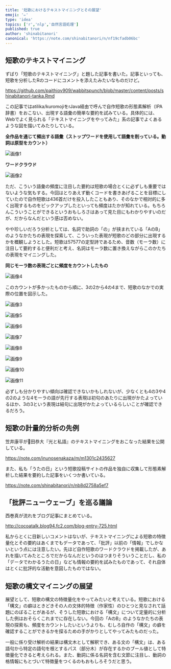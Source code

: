 ```yaml
---
title: '短歌におけるテキストマイニングとその展望'
emoji: '✏️'
type: 'idea'
topics: ['r','nlp','自然言語処理']
published: true
author: 'shinabitanori'
canonical: 'https://note.com/shinabitanori/n/nf19cfadb06bc'
---
```


## 短歌のテキストマイニング

ずばり「短歌のテキストマイニング」と題した記事を書いた。記事といっても、短歌を分析したRのコードにコメントを添えたみたいなものだけど。

https://github.com/paithiov909/wabbitspunch/blob/master/content/posts/shinabitanori-tanka.Rmd

この記事ではatilika/kuromojiをrJava経由で呼んで自作短歌の形態素解析（IPA辞書）をおこない、出現する語彙の簡単な要約を試みている。具体的には、Webでよく見られる「テキストマイニングをやってみた」系の記事でよくあるような図を描いてみたりしている。  

**全作品を通じて頻出する語彙（ストップワードを使用して語彙を削っている。動詞は原型をカウント）**

![&#x753B;&#x50CF;1](https://d2l930y2yx77uc.cloudfront.net/production/uploads/images/24797219/picture_pc_f417f4b7fd181b48e4ddc529a642decd.png)

**ワードクラウド**

![&#x753B;&#x50CF;2](https://d2l930y2yx77uc.cloudfront.net/production/uploads/images/24797447/picture_pc_2567ceb682f77daf5c1f17a1a84f6db9.png)

ただ、こういう語彙の頻度に注目した要約は短歌の場合とくに必ずしも重要ではないような気もする。今回はとりあえず動くコードを書きあげることを目標にしていたので自作短歌は436首だけを投入したこともあり、そのなかで相対的に多く出現するものをピックアップしたといっても頻度はたかが知れている。もちろんこういうことができるというおもしろさはあって見た目にもわかりやすいのだが、だからなんだという感は否めない。

やや珍しいだろう分析としては、名詞で助詞の「の」が挟まれている「AのB」のようなかたちの表現を探索して、こういった表現が短歌のどの部分に出現するかを概観しようとした。短歌は57577の定型詩であるため、音数（モーラ数）に注目して要約すると便利だと考え、名詞はモーラ数に置き換えながらこのかたちの表現をマイニングした。

**同じモーラ数の表現ごとに頻度をカウントしたもの**

![&#x753B;&#x50CF;4](https://d2l930y2yx77uc.cloudfront.net/production/uploads/images/24798034/picture_pc_1fd29461b7936be4a76fc3c51bfe3ef9.png)

このカウントが多かったものから順に、3の2から4の4まで、短歌のなかでの実際の位置を図示した。  

![&#x753B;&#x50CF;3](https://d2l930y2yx77uc.cloudfront.net/production/uploads/images/24798003/picture_pc_20bac58b5a13effc19228ef72249102b.png)

![&#x753B;&#x50CF;5](https://d2l930y2yx77uc.cloudfront.net/production/uploads/images/24798622/picture_pc_9f01af82dee0b6ed3c9feaef548b5931.png)

![&#x753B;&#x50CF;6](https://d2l930y2yx77uc.cloudfront.net/production/uploads/images/24798633/picture_pc_6dcf67c2083e23c2b3f6f7ce830a1441.png)

![&#x753B;&#x50CF;7](https://d2l930y2yx77uc.cloudfront.net/production/uploads/images/24798644/picture_pc_e3f1b93efd1f28f191db80b5ee53ffb1.png)

![&#x753B;&#x50CF;8](https://d2l930y2yx77uc.cloudfront.net/production/uploads/images/24798656/picture_pc_666739f81ad0f452262655d865287548.png)

![&#x753B;&#x50CF;9](https://d2l930y2yx77uc.cloudfront.net/production/uploads/images/24798714/picture_pc_5a382f656b5f9dd7022536c209bd78de.png)

![&#x753B;&#x50CF;10](https://d2l930y2yx77uc.cloudfront.net/production/uploads/images/24798727/picture_pc_a010556341e9645e9c55c0f81b9030dd.png)

![&#x753B;&#x50CF;11](https://d2l930y2yx77uc.cloudfront.net/production/uploads/images/24798745/picture_pc_fd651ba130a2e89e3c297ea95f09ef41.png)

必ずしも分かりやすい傾向は確認できないかもしれないが、少なくとも4の3や4の2のような4モーラの語が先行する表現は初句のあたりに出現がかたよっているほか、3の3という表現は結句に出現がかたよっているらしいことが確認できるだろう。

## 短歌の計量的分析の先例

笠井康平が𐮷田恭大『光と私語』のテキストマイニングをおこなった結果を公開している。

https://note.com/inunosenakaza/m/m1301c2435627

また、私も「うたの日」という短歌投稿サイトの作品を独自に収集して形態素解析した結果を要約した記事をいくつか書いている。

https://note.com/shinabitanori/n/nb8d2758a5ef7

## 「批評ニューウェーブ」を巡る議論

西巻真が流れをブログ記事にまとめている。

http://cocoatalk.blog94.fc2.com/blog-entry-725.html

私からとくに目新しいコメントはないが、テキストマイニングによる短歌の特徴量化とその要約はあくまでもデータであって、「批評」以前の「情報」でしかないという点には注意したい。先ほど自作短歌のワードクラウドを掲載したが、あれを描いてみたところでだからなんだというのはつまりそういうことだし、私の「データでわかるうたの日」なども情報の要約を試みたものであって、それ自体はとくに批評的な活動を意図したものではない。

## 短歌の構文マイニングの展望

展望として、短歌の構文の特徴量化をやってみたいと考えている。短歌における「構文」の癖はときどきその人の文体的特徴（作家性）のひとつと見なされて話題にのぼることがあるが、そうした短歌における「構文」について定量的に分析した例はおそらくこれまでに存在しない。今回の「AのB」のようなかたちの表現の探索も、頻度をカウントしたいというよりも、むしろ自作の「構文」の癖を確認することができるかを探るための手がかりとしてやってみたものだった。

一般に係り受け解析の結果は構文木として解釈でき、ある文の「構文」は、ある語句から特定の語句を根とするパス（部分木）が存在するかのブール値として特徴量化できると考えられる。また、動詞に係る名詞を含む文節に注目し、動詞の格情報にもとづいて特徴量をつくるのもおもしろそうだと思う。

